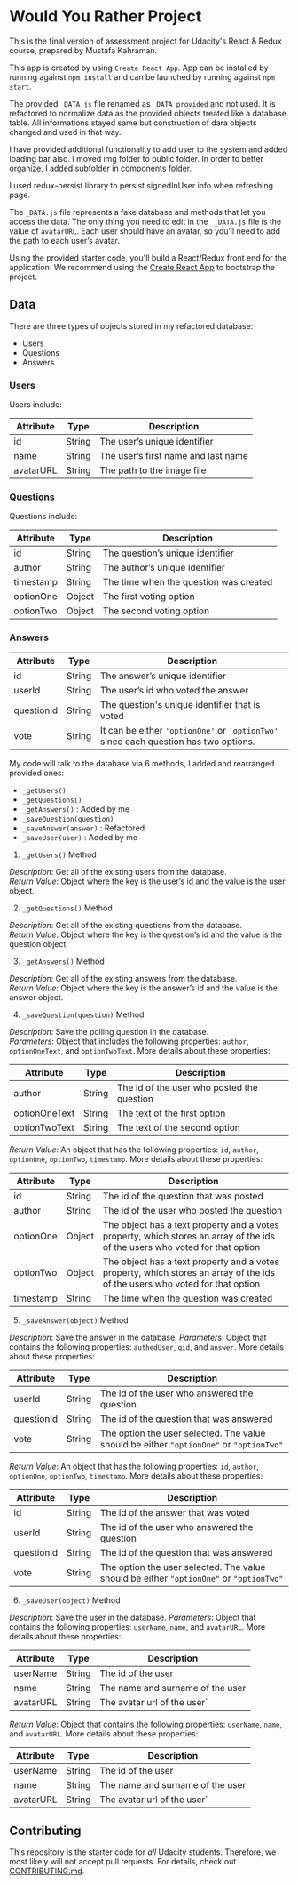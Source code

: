 # Would You Rather Project

This is the final version of assessment project for Udacity's React & Redux course, prepared by Mustafa Kahraman.

This app is created by using `Create React App`. App can be installed by running against `npm install` and can be launched by running against `npm start`.

The provided `_DATA.js` file renamed as `_DATA_provided` and not used. It is refactored to normalize data as the provided objects treated like a database table. All informations stayed same but construction of dara objects changed and used in that way.

I have provided additional functionality to add user to the system and added loading bar also. I moved img folder to public folder. In order to better organize, I added subfolder in components folder.

I used redux-persist library to persist signedInUser info when refreshing page.

The `_DATA.js` file represents a fake database and methods that let you access the data. The only thing you need to edit in the ` _DATA.js` file is the value of `avatarURL`. Each user should have an avatar, so you’ll need to add the path to each user’s avatar.

Using the provided starter code, you'll build a React/Redux front end for the application. We recommend using the [Create React App](https://github.com/facebook/create-react-app) to bootstrap the project.

## Data

There are three types of objects stored in my refactored database:

* Users
* Questions
* Answers

### Users

Users include:

| Attribute    | Type             | Description           |
|-----------------|------------------|-------------------         |
| id                 | String           | The user’s unique identifier |
| name          | String           | The user’s first name  and last name     |
| avatarURL  | String           | The path to the image file |

### Questions

Questions include:

| Attribute | Type | Description |
|-----------------|------------------|-------------------|
| id                  | String | The question’s unique identifier |
| author        | String | The author’s unique identifier |
| timestamp | String | The time when the question was created|
| optionOne | Object | The first voting option|
| optionTwo | Object | The second voting option|

### Answers

| Attribute | Type | Description |
|-----------------|------------------|-------------------|
| id                 | String           | The answer’s unique identifier |
| userId          | String           | The user’s id who voted the answer     |
| questionId  | String           | The question's unique identifier that is voted |
| vote | String | It can be either `'optionOne'` or `'optionTwo'` since each question has two options.|

My code will talk to the database via 6 methods, I added and rearranged provided ones:

* `_getUsers()`
* `_getQuestions()`
* `_getAnswers()` : Added by me
* `_saveQuestion(question)`
* `_saveAnswer(answer)` : Refactored
* `_saveUser(user)` : Added by me

1) `_getUsers()` Method

*Description*: Get all of the existing users from the database.  
*Return Value*: Object where the key is the user’s id and the value is the user object.

2) `_getQuestions()` Method

*Description*: Get all of the existing questions from the database.  
*Return Value*: Object where the key is the question’s id and the value is the question object.

3) `_getAnswers()` Method

*Description*: Get all of the existing answers from the database.  
*Return Value*: Object where the key is the answer’s id and the value is the answer object.

4) `_saveQuestion(question)` Method

*Description*: Save the polling question in the database.  
*Parameters*:  Object that includes the following properties: `author`, `optionOneText`, and `optionTwoText`. More details about these properties:

| Attribute | Type | Description |
|-----------------|------------------|-------------------|
| author | String | The id of the user who posted the question|
| optionOneText| String | The text of the first option |
| optionTwoText | String | The text of the second option |

*Return Value*:  An object that has the following properties: `id`, `author`, `optionOne`, `optionTwo`, `timestamp`. More details about these properties:

| Attribute | Type | Description |
|-----------------|------------------|-------------------|
| id | String | The id of the question that was posted|
| author | String | The id of the user who posted the question|
| optionOne | Object | The object has a text property and a votes property, which stores an array of the ids of the users who voted for that option|
| optionTwo | Object | The object has a text property and a votes property, which stores an array of the ids of the users who voted for that option|
|timestamp|String | The time when the question was created|

5) `_saveAnswer(object)` Method

*Description*: Save the answer in the database.
*Parameters*: Object that contains the following properties: `authedUser`, `qid`, and `answer`. More details about these properties:

| Attribute | Type | Description |
|-----------------|------------------|-------------------|
| userId | String | The id of the user who answered the question|
| questionId | String | The id of the question that was answered|
| vote | String | The option the user selected. The value should be either `"optionOne"` or `"optionTwo"`|

*Return Value*:  An object that has the following properties: `id`, `author`, `optionOne`, `optionTwo`, `timestamp`. More details about these properties:

| Attribute | Type | Description |
|-----------------|------------------|-------------------|
| id | String | The id of the answer that was voted|
| userId | String | The id of the user who answered the question|
| questionId | String | The id of the question that was answered|
| vote | String | The option the user selected. The value should be either `"optionOne"` or `"optionTwo"`|

6) `_saveUser(object)` Method

*Description*: Save the user in the database.
*Parameters*: Object that contains the following properties: `userName`, `name`, and `avatarURL`. More details about these properties:

| Attribute | Type | Description |
|-----------------|------------------|-------------------|
| userName | String | The id of the user |
| name | String | The name and surname of the user|
| avatarURL | String | The avatar url of the user`|

*Return Value*:  Object that contains the following properties: `userName`, `name`, and `avatarURL`. More details about these properties:

| Attribute | Type | Description |
|-----------------|------------------|-------------------|
| userName | String | The id of the user |
| name | String | The name and surname of the user|
| avatarURL | String | The avatar url of the user`|

## Contributing

This repository is the starter code for *all* Udacity students. Therefore, we most likely will not accept pull requests. For details, check out [CONTRIBUTING.md](https://github.com/udacity/reactnd-project-would-you-rather-starter/blob/master/CONTRIBUTING.md).
